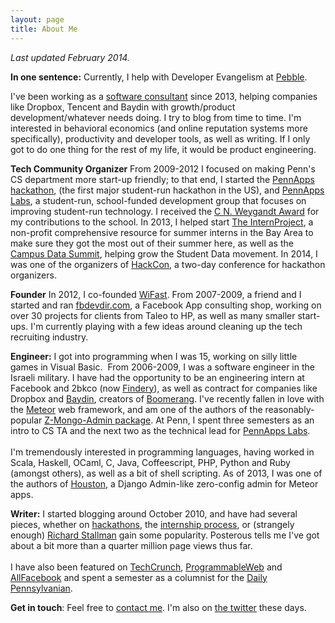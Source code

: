 ```yaml
---
layout: page
title: About Me
---
```

*Last updated February 2014.*

**In one sentence:** Currently, I help with Developer Evangelism at [Pebble](http://getpebble.com).

I've been working as a [software consultant](http://calldownmule.com) since 2013, helping companies like Dropbox, Tencent and Baydin with growth/product development/whatever needs doing. I try to blog from time to time. I'm interested in behavioral economics (and online reputation systems more specifically), productivity and developer tools, as well as writing. If I only got to do one thing for the rest of my life, it would be product engineering.

**Tech Community Organizer**
From 2009-2012 I focused on making Penn's CS department more start-up friendly; to that end, I started the <a href="http://pennapps.comndodaily.com/2013/01/21/the-worlds-largest-student-run-hackathon-isnt-at-stanford-or-mit-its-at-penn/">PennApps hackathon</a>, (the first major student-run hackathon in the US), and <a href="http://labs.pennapps.com">PennApps Labs</a>, a student-run, school-funded development group that focuses on improving student-run technology. I received the <a href="http://www.seas.upenn.edu/undergraduate/student-life/award-recipients.php#student_choice">C N. Weygandt Award</a> for my contributions to the school. In 2013, I helped start [The InternProject](http://theinternproject.com), a non-profit comprehensive resource for summer interns in the Bay Area to make sure they got the most out of their summer here, as well as the [Campus Data Summit](http://campusdata.org), helping grow the Student Data movement.  In 2014, I was one of the organizers of [HackCon](http://hackcon.io), a two-day conference for hackathon organizers.

**Founder**
In 2012, I co-founded [WiFast](http://www.wifast.com). From 2007-2009, a friend and I started and ran <a href="http://web.archive.org/web/20071112093619/http://www.fbdevdir.com/">fbdevdir.com</a>, a Facebook App consulting shop, working on over 30 projects for clients from Taleo to HP, as well as many smaller start-ups. I'm currently playing with a few ideas around cleaning up the tech recruiting industry.

**Engineer:** I got into programming when I was 15, working on silly little games in Visual Basic.  From 2006-2009, I was a software engineer in the Israeli military. I have had the opportunity to be an engineering intern at Facebook and 2bkco (now <a href="http://findery.com">Findery</a>), as well as contract for companies like Dropbox and [Baydin](http://baydin.com), creators of [Boomerang](http://boomerangforgmail.com).  I've recently fallen in love with the [Meteor](http://meteor.com) web framework, and am one of the authors of the reasonably-popular [Z-Mongo-Admin package](https://atmosphere.meteor.com/package/z-mongo-admin). At Penn, I spent three semesters as an intro to CS TA and the next two as the technical lead for <a href="http://labs.pennapps.com">PennApps Labs</a>. <br><br>I'm tremendously interested in programming languages, having worked in Scala, Haskell, OCaml, C, Java, Coffeescript, PHP, Python and Ruby (amongst others), as well as a bit of shell scripting.  As of 2013, I was one of the authors of [Houston](atmosphere.meteor.com/package/houston), a Django Admin-like zero-config admin for Meteor apps.

**Writer:** I started blogging around October 2010, and have had several pieces, whether on <a href="http://alexeymk.com/tag/hackathons">hackathons</a>, the <a href="http://alexeymk.com/a-brief-guide-to-tech-internships">internship process</a>, or (strangely enough) <a href="http://alexeymk.com/dear-dr-stallman-an-open-letter">Richard Stallman</a> gain some popularity. Posterous tells me I've got about a bit more than a quarter million page views thus far. <br><br>I have also been featured on <a href="http://techcrunch.com/2012/04/15/stop-looking-for-a-technical-co-founder/">TechCrunch</a>, <a href="http://blog.programmableweb.com/2012/01/18/best-mashups-from-pennapps-2012-hackathon/">ProgrammableWeb</a> and <a href="http://www.allfacebook.com/how-much-is-your-facebook-profile-worth-2007-11">AllFacebook</a> and spent a semester as a columnist for the <a href="http://thedp.com">Daily Pennsylvanian</a>.

**Get in touch**: Feel free to [contact me](mailto:alexey-at-alexeymk.com). I'm also on <a href="http://twitter.com/alexeymk">the twitter</a> these days.

